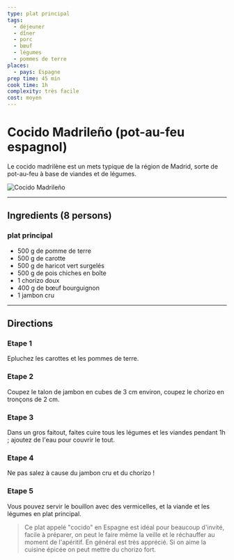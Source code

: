 ```yaml
---
type: plat principal
tags:
  - déjeuner
  - dîner
  - porc
  - bœuf
  - légumes
  - pommes de terre
places:
  - pays: Espagne
prep time: 45 min
cook time: 1h
complexity: très facile
cost: moyen
---
```


# Cocido Madrileño (pot-au-feu espagnol)

Le cocido madrilène est un mets typique de la région de Madrid, sorte de pot-au-feu à base de viandes et de légumes.

![Cocido Madrileño](https://bdav24.github.io/recipes/img/spain/cocido-madrileno.jpg)

---

## Ingredients (8 persons)

### plat principal

- 500 g de pomme de terre
- 500 g de carotte
- 500 g de haricot vert surgelés
- 500 g de pois chiches en boîte
- 1 chorizo doux
- 400 g de bœuf bourguignon
- 1 jambon cru

---

## Directions

### Etape 1

Epluchez les carottes et les pommes de terre.

### Etape 2

Coupez le talon de jambon en cubes de 3 cm environ, coupez le chorizo en tronçons de 2 cm.

### Etape 3

Dans un gros faitout, faites cuire tous les légumes et les viandes pendant 1h ; ajoutez de l'eau pour couvrir le tout.

### Etape 4

Ne pas salez à cause du jambon cru et du chorizo !

### Etape 5

Vous pouvez servir le bouillon avec des vermicelles, et la viande et les légumes en plat principal.

> Ce plat appelé "cocido" en Espagne est idéal pour beaucoup d'invité, facile à préparer, on peut le faire même la veille et le réchauffer au moment de l'apéritif. En général est très apprécié. Si on aime la cuisine épicée on peut mettre du chorizo fort.
